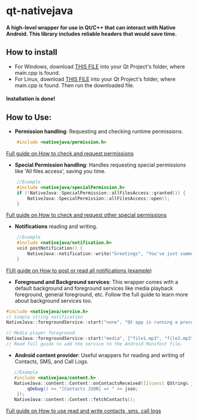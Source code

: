 # qt-nativejava
#### A high-level wrapper for use in Qt/C++ that can interact with Native Android. This library includes reliable headers that would save time. 

## How to install
* For Windows, download <a href="">THIS FILE</a> into your Qt Project's folder, where main.cpp is found.
* For Linux, download <a href="">THIS FILE</a> into your Qt Project's folder, where main.cpp is found.
Then run the downloaded file.
#### Installation is done!

## How to Use:

 * **Permission handling**: Requesting and checking runtime permissions.
```c++
    #include <nativejava/permission.h>

```
   <a href="permissionREADME.md">Full guide on How to check and request permissions</a>
 * **Special Permission handling**: Handles requesting special permissions like 'All files access', saving you time.
```c++
    //Example
    #include <nativejava/specialPermission.h>
    if (!NativeJava::SpecialPermission::allFilesAccess::granted()) {
        NativeJava::SpecialPermission::allFilesAccess::open();
    }
   ```
   <a href="specialPermissionREADME.md">Full guide on How to check and request other special permissions</a>
 * **Notifications** reading and writing.
```c++
    //Example
    #include <nativejava/notification.h>
    void postNotification() {
        NativeJava::notification::write("Greetings", "You've just summoned a toast of chaos!", 101);
    }
```
   <a href="notificationREADME.md"> FUll guide on How to post or read all notifications (example)</a>
 * **Foreground and Background services**: This wrapper comes with a default background and foreground services like media playback foreground, general foreground, etc. Follow the full guide to learn more about background services too.
```c++
#include <nativejava/service.h>
// Simple string notification
NativeJava::foregroundService::start("none", "Qt app is running a process");

// Media player foreground
NativeJava::foregroundService::start("media", {"file1.mp3", "file2.mp3"});
// Read full guide to add the service to the Android Manifest file.
```
 * **Android content provider**: Useful wrappers for reading and writing of Contacts, SMS, and Call Logs.
```c++
   //Example
   #include <nativejava/content.h>
   NativeJava::content::Content::onContactsReceived([](const QString& json) {
        qDebug() << "[Contacts JSON] => " << json;
    });
   NativeJava::content::Content::fetchContacts();
```
 <a href="contentProviderREADME.md">Full guide on How to use read and write contacts, sms, call logs</a>
